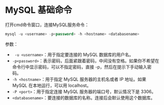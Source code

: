# MySQL 基础命令

打开cmd命令窗口，连接MySQL服务命令：

```sql
mysql -u <username> -p<password> -h <hostname> <databasename>
```

参数：

- ` -u <username>`：用于指定要连接的 MySQL 数据库的用户名。    
- `-p<password>`：表示密码，后面紧跟着密码，中间没有空格。如果你不希望在命令行中显示密码，可以不指定密码，直接 -p，然后在提示下手动输入密码。    
- `-h <hostname>`：用于指定 MySQL 服务器的主机名或者 IP 地址。如果 MySQL 在本地运行，可以用 localhost。    
- `-P <port>`：用于指定连接 MySQL 服务器的端口号，默认情况下是 3306。   
- `<databasename>`：要连接的数据库的名称。连接后会默认使用这个数据库。